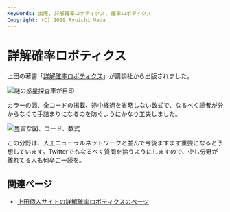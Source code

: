 ```yaml
---
Keywords: 出版, 詳解確率ロボティクス, 確率ロボティクス
Copyright: (C) 2019 Ryuichi Ueda
---
```


# 詳解確率ロボティクス

上田の著書「<a href="https://www.kspub.co.jp/book/detail/5170069.html">詳解確率ロボティクス</a>」が講談社から出版されました。


![謎の惑星探査車が目印](2019_11_2019-11-06-10.47.50.jpg)

カラーの図、全コードの掲載、途中経過を省略しない数式で、なるべく読者が分からなくて手詰まりになるのを防ぐようにかなり工夫しました。

![豊富な図、コード、数式](2019_11_2019-11-06-10.49.22.jpg)

この分野は、人工ニューラルネットワークと並んで今後ますます重要になると予想しています。Twitterでもなるべく質問を拾うようにしますので、少し分野が離れてる人も何卒ご一読を。
<h2>関連ページ</h2>
<ul>
 	<li><a href="https://b.ueda.tech/?page=lnpr">上田個人サイトの詳解確率ロボティクスのページ</a></li>
</ul>
